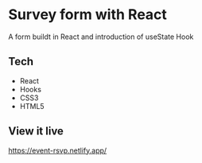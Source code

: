 # Survey form with React

A form buildt in React and introduction of useState Hook

## Tech

- React
- Hooks
- CSS3
- HTML5

## View it live

https://event-rsvp.netlify.app/
